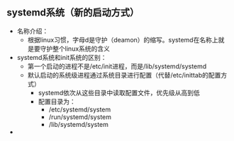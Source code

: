 ## systemd系统（新的启动方式）
- 名称介绍：
  - 根据linux习惯，字母d是守护（deamon）的缩写。systemd在名称上就是要守护整个linux系统的含义
- systemd系统和init系统的区别：
  - 第一个启动的进程不是/etc/init进程，而是/lib/systemd/systemd
  - 默认启动的系统级进程通过系统目录进行配置（代替/etc/inittab的配置方式）
    - systemd依次从这些目录中读取配置文件，优先级从高到低
    - 配置目录为：
      - /etc/systemd/system
      - /run/systemd/system
      - /lib/systemd/system
- 